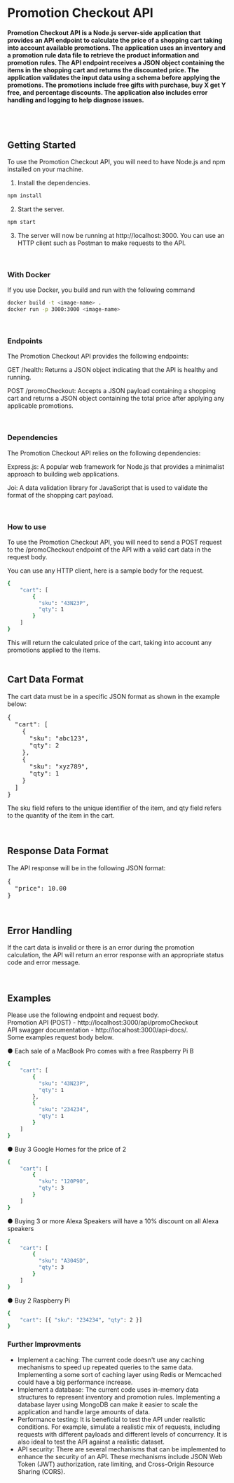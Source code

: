 # Promotion Checkout API

#### Promotion Checkout API is a Node.js server-side application that provides an API endpoint to calculate the price of a shopping cart taking into account available promotions. The application uses an inventory and a promotion rule data file to retrieve the product information and promotion rules. The API endpoint receives a JSON object containing the items in the shopping cart and returns the discounted price. The application validates the input data using a schema before applying the promotions. The promotions include free gifts with purchase, buy X get Y free, and percentage discounts. The application also includes error handling and logging to help diagnose issues.

<br/>
<br/>

## Getting Started

To use the Promotion Checkout API, you will need to have Node.js and npm installed on your machine.

1. Install the dependencies.

```bash
npm install
```

2. Start the server.

```bash
npm start
```

3. The server will now be running at http://localhost:3000. You can use an HTTP client such as Postman to make requests to the API.

<br/>

### With Docker

If you use Docker, you build and run with the following command

```bash
docker build -t <image-name> .
docker run -p 3000:3000 <image-name>
```

</br>

### Endpoints

The Promotion Checkout API provides the following endpoints:

GET /health: Returns a JSON object indicating that the API is healthy and running.

POST /promoCheckout: Accepts a JSON payload containing a shopping cart and returns a JSON object containing the total price after applying any applicable promotions.

<br/>

### Dependencies

The Promotion Checkout API relies on the following dependencies:

Express.js: A popular web framework for Node.js that provides a minimalist approach to building web applications.

Joi: A data validation library for JavaScript that is used to validate the format of the shopping cart payload.

<br/>

### How to use

To use the Promotion Checkout API, you will need to send a POST request to the /promoCheckout endpoint of the API with a valid cart data in the request body.

You can use any HTTP client, here is a sample body for the request.

```bash
{
	"cart": [
	    {
	      "sku": "43N23P",
	      "qty": 1
	    }
	]
}

```

This will return the calculated price of the cart, taking into account any promotions applied to the items.
<br/>
<br/>

## Cart Data Format

The cart data must be in a specific JSON format as shown in the example below:

<pre>
{
  "cart": [
    {
      "sku": "abc123",
      "qty": 2
    },
    {
      "sku": "xyz789",
      "qty": 1
    }
  ]
}
</pre>

The sku field refers to the unique identifier of the item, and qty field refers to the quantity of the item in the cart.

<br/>

## Response Data Format

The API response will be in the following JSON format:

<pre>
{
  "price": 10.00
}
</pre>

<br/>

## Error Handling

If the cart data is invalid or there is an error during the promotion calculation, the API will return an error response with an appropriate status code and error message.

<br/>

## Examples

Please use the following endpoint and request body. <br/>
Promotion API (POST) - http://localhost:3000/api/promoCheckout <br/>
API swagger documentation - http://localhost:3000/api-docs/. <br/>
Some examples request body below.

● Each sale of a MacBook Pro comes with a free Raspberry Pi B

```bash
{
	"cart": [
	    {
	      "sku": "43N23P",
	      "qty": 1
	    },
	    {
	      "sku": "234234",
	      "qty": 1
	    }
	]
}

```

● Buy 3 Google Homes for the price of 2

```bash
{
	"cart": [
	    {
	      "sku": "120P90",
	      "qty": 3
	    }
	]
}
```

● Buying 3 or more Alexa Speakers will have a 10% discount on all Alexa
speakers

```bash
{
	"cart": [
	    {
	      "sku": "A304SD",
	      "qty": 3
	    }
	]
}
```

● Buy 2 Raspberry Pi

```bash
{
	"cart": [{ "sku": "234234", "qty": 2 }]
}
```

### Further Improvments

- Implement a caching: The current code doesn't use any caching mechanisms to speed up repeated queries to the same data. Implementing a some sort of caching layer using Redis or Memcached could have a big performance increase.
- Implement a database: The current code uses in-memory data structures to represent inventory and promotion rules. Implementing a database layer using MongoDB can make it easier to scale the application and handle large amounts of data.
- Performance testing: It is beneficial to test the API under realistic conditions. For example, simulate a realistic mix of requests, including requests with different payloads and different levels of concurrency. It is also ideal to test the API against a realistic dataset.
- API security: There are several mechanisms that can be implemented to enhance the security of an API. These mechanisms include JSON Web Token (JWT) authorization, rate limiting, and Cross-Origin Resource Sharing (CORS).
